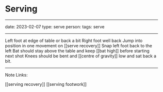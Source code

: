 # Serving

---
date: 2023-02-07
type: serve 
person: 
tags: serve  

---

Left foot at edge of table or back a bit
Right foot well back 
Jump into position in one movement on [[serve recovery]]
Snap left foot back to the left
Bat should stay above the table and keep [[bat high]] before starting next shot
Knees should be bent and [[centre of gravity]] low and sat back a bit.

---

Note Links:

[[serving recovery]]
[[serving footwork]]






